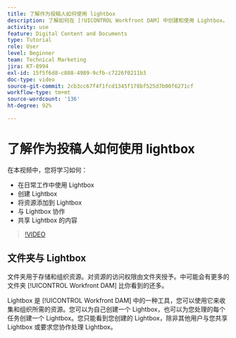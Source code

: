 ```yaml
---
title: 了解作为投稿人如何使用 lightbox
description: 了解如何在 [!UICONTROL Workfront DAM] 中创建和使用 Lightbox。
activity: use
feature: Digital Content and Documents
type: Tutorial
role: User
level: Beginner
team: Technical Marketing
jira: KT-8994
exl-id: 15f5f6d8-c808-4989-9cfb-c7226f0211b3
doc-type: video
source-git-commit: 2cb3cc67f4f1fcd1345f178bf525d7b00f6271cf
workflow-type: tm+mt
source-wordcount: '136'
ht-degree: 92%

---
```


# 了解作为投稿人如何使用 lightbox

在本视频中，您将学习如何：

* 在日常工作中使用 Lightbox
* 创建 Lightbox
* 将资源添加到 Lightbox
* 与 Lightbox 协作
* 共享 Lightbox 的内容

>[!VIDEO](https://video.tv.adobe.com/v/335254/?quality=12&learn=on)

## 文件夹与 Lightbox

文件夹用于存储和组织资源。对资源的访问权限由文件夹授予。中可能会有更多的文件夹 [!UICONTROL Workfront DAM] 比你看到的还多。

Lightbox 是 [!UICONTROL Workfront DAM] 中的一种工具，您可以使用它来收集和组织所需的资源。您可以为自己创建一个 Lightbox，也可以为您处理的每个任务创建一个 Lightbox。您只能看到您创建的 Lightbox，除非其他用户与您共享 Lightbox 或要求您协作处理 Lightbox。
